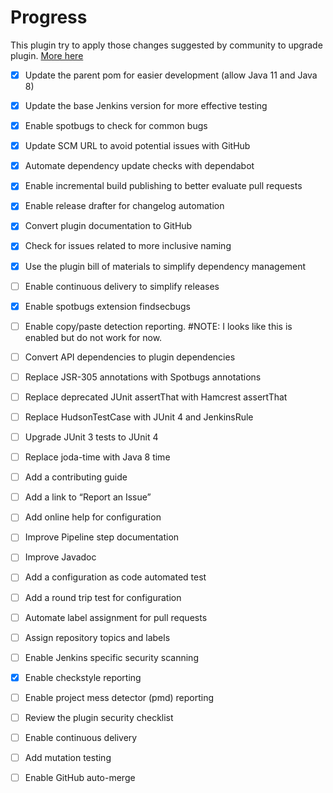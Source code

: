 # Progress

This plugin try to apply those changes suggested by community to upgrade plugin. [More here](https://docs.google.com/document/d/1PKYIpPlRVGsBqrz0Ob1Cv3cefOZ5j2xtGZdWs27kLuw/edit#heading=h.hvd0nm6pz5o4)


* [x] Update the parent pom for easier development (allow Java 11 and Java 8)
* [x] Update the base Jenkins version for more effective testing
* [x] Enable spotbugs to check for common bugs
* [x] Update SCM URL to avoid potential issues with GitHub
* [x] Automate dependency update checks with dependabot
* [x] Enable incremental build publishing to better evaluate pull requests
* [x] Enable release drafter for changelog automation
* [x] Convert plugin documentation to GitHub
* [x] Check for issues related to more inclusive naming
* [x] Use the plugin bill of materials to simplify dependency management
* [ ] Enable continuous delivery to simplify releases
* [x] Enable spotbugs extension findsecbugs
* [ ] Enable copy/paste detection reporting. #NOTE: I looks like this is enabled but do not work for now.
* [ ] Convert API dependencies to plugin dependencies
* [ ] Replace JSR-305 annotations with Spotbugs annotations
* [ ] Replace deprecated JUnit assertThat with Hamcrest assertThat
* [ ] Replace HudsonTestCase with JUnit 4 and JenkinsRule
* [ ] Upgrade JUnit 3 tests to JUnit 4
* [ ] Replace joda-time with Java 8 time
* [ ] Add a contributing guide
* [ ] Add a link to “Report an Issue”
* [ ] Add online help for configuration
* [ ] Improve Pipeline step documentation
* [ ] Improve Javadoc
* [ ] Add a configuration as code automated test
* [ ] Add a round trip test for configuration
* [ ] Automate label assignment for pull requests
* [ ] Assign repository topics and labels
* [ ] Enable Jenkins specific security scanning
* [x] Enable checkstyle reporting
* [ ] Enable project mess detector (pmd) reporting
* [ ] Review the plugin security checklist
* [ ] Enable continuous delivery
* [ ] Add mutation testing
* [ ] Enable GitHub auto-merge



















